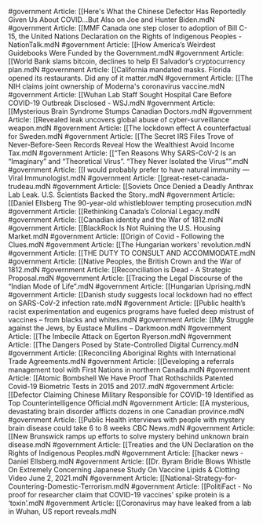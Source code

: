 #government
Article: [[Here's What the Chinese Defector Has Reportedly Given Us About COVID...But Also on Joe and Hunter Biden.mdN
#government
Article: [[MMF Canada one step closer to adoption of Bill C-15, the United Nations Declaration on the Rights of Indigenous Peoples - NationTalk.mdN
#government
Article: [[How America’s Weirdest Guidebooks Were Funded by the Government.mdN
#government
Article: [[World Bank slams bitcoin, declines to help El Salvador’s cryptocurrency plan.mdN
#government
Article: [[California mandated masks. Florida opened its restaurants. Did any of it matter.mdN
#government
Article: [[The NIH claims joint ownership of Moderna's coronavirus vaccine.mdN
#government
Article: [[Wuhan Lab Staff Sought Hospital Care Before COVID-19 Outbreak Disclosed - WSJ.mdN
#government
Article: [[Mysterious Brain Syndrome Stumps Canadian Doctors.mdN
#government
Article: [[Revealed leak uncovers global abuse of cyber-surveillance weapon.mdN
#government
Article: [[The lockdown effect A counterfactual for Sweden.mdN
#government
Article: [[The Secret IRS Files Trove of Never-Before-Seen Records Reveal How the Wealthiest Avoid Income Tax.mdN
#government
Article: [[“Ten Reasons Why SARS-CoV-2 Is an “Imaginary” and “Theoretical Virus”. “They Never Isolated the Virus””.mdN
#government
Article: [[I would probably prefer to have natural immunity — Viral Immunologist.mdN
#government
Article: [[great-reset-canada-trudeau.mdN
#government
Article: [[Soviets Once Denied a Deadly Anthrax Lab Leak. U.S. Scientists Backed the Story..mdN
#government
Article: [[Daniel Ellsberg The 90-year-old whistleblower tempting prosecution.mdN
#government
Article: [[Rethinking Canada’s Colonial Legacy.mdN
#government
Article: [[Canadian identity and the War of 1812.mdN
#government
Article: [[BlackRock Is Not Ruining the U.S. Housing Market.mdN
#government
Article: [[Origin of Covid - Following the Clues.mdN
#government
Article: [[The Hungarian workers' revolution.mdN
#government
Article: [[THE DUTY TO CONSULT AND ACCOMMODATE.mdN
#government
Article: [[Native Peoples, the British Crown and the War of 1812.mdN
#government
Article: [[Reconciliation is Dead - A Strategic Proposal.mdN
#government
Article: [[Tracing the Legal Discourse of the “Indian Mode of Life”.mdN
#government
Article: [[Hungarian Uprising.mdN
#government
Article: [[Danish study suggests local lockdown had no effect on SARS-CoV-2 infection rate.mdN
#government
Article: [[Public health’s racist experimentation and eugenics programs have fueled deep mistrust of vaccines – from blacks and whites.mdN
#government
Article: [[My Struggle against the Jews, by Eustace Mullins – Darkmoon.mdN
#government
Article: [[The Imbecile Attack on Egerton Ryerson.mdN
#government
Article: [[The Dangers Posed by State-Controlled Digital Currency.mdN
#government
Article: [[Reconciling Aboriginal Rights with International Trade Agreements.mdN
#government
Article: [[Developing a referrals management tool with First Nations in northern Canada.mdN
#government
Article: [[Atomic Bombshell We Have Proof That Rothschilds Patented Covid-19 Biometric Tests in 2015 and 2017..mdN
#government
Article: [[Defector Claiming Chinese Military Responsible for COVID-19 Identified as Top Counterintelligence Official.mdN
#government
Article: [[A mysterious, devastating brain disorder afflicts dozens in one Canadian province.mdN
#government
Article: [[Public Health interviews with people with mystery brain disease could take 6 to 8 weeks  CBC News.mdN
#government
Article: [[New Brunswick ramps up efforts to solve mystery behind unknown brain disease.mdN
#government
Article: [[Treaties and the UN Declaration on the Rights of Indigenous Peoples.mdN
#government
Article: [[hacker news - Daniel Ellsberg.mdN
#government
Article: [[Dr. Byram Bridle Blows Whistle On Extremely Concerning Japanese Study On Vaccine Lipids & Clotting Video June 2, 2021.mdN
#government
Article: [[National-Strategy-for-Countering-Domestic-Terrorism.mdN
#government
Article: [[PolitiFact - No proof for researcher claim that COVID-19 vaccines’ spike protein is a ‘toxin’.mdN
#government
Article: [[Coronavirus may have leaked from a lab in Wuhan, US report reveals.mdN
